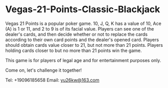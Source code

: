 # Vegas-21-Points-Classic-Blackjack

Vegas 21 Points is a popular poker game. 10, J, Q, K has a value of 10, Ace (A) is 1 or 11, and 2 to 9 is of its facial value. Players can see one of the dealer's cards, and then decide whether or not to replace the cards according to their own card points and the dealer's opened card.
Players should obtain cards value closer to 21, but not more than 21 points. Players holding cards closer to but no more than 21 points win the game.

This game is for players of legal age and for entertainment purposes only.

Come on, let's challenge it together!

Tel: +19096185658
Email: yu26kw@163.com
